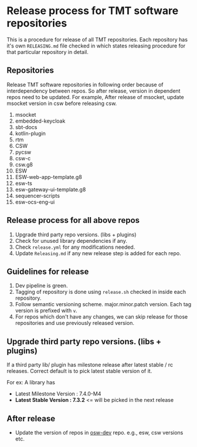 # Release process for TMT software repositories

This is a procedure for release of all TMT repositories. Each repository has it's own `RELEASING.md` file checked in
which states releasing procedure for that particular repository in detail.

## Repositories

Release TMT software repositories in following order because of interdependency between repos. So after
release, version in dependent repos need to be updated.
For example,
After release of msocket, update msocket version in csw before releasing csw.

1. msocket
1. embedded-keycloak
1. sbt-docs
1. kotlin-plugin
1. rtm
1. CSW
1. pycsw
1. csw-c
1. csw.g8
1. ESW
1. ESW-web-app-template.g8
1. esw-ts
1. esw-gateway-ui-template.g8
1. sequencer-scripts
1. esw-ocs-eng-ui

## Release process for all above repos

1. Upgrade third party repo versions. (libs + plugins)
1. Check for unused library dependencies if any.
1. Check `release.yml` for any modifications needed.
1. Update `Releasing.md` if any new release step is added for each repo.

## Guidelines for release

1. Dev pipeline is green.
1. Tagging of repository is done using `release.sh` checked in inside each repository.
1. Follow semantic versioning scheme. major.minor.patch version. Each tag version is prefixed with `v`.
1. For repos which don't have any changes, we can skip release for those repositories and use previously released version.

## Upgrade third party repo versions. (libs + plugins)

If a third party lib/ plugin has milestone release after latest stable / rc releases. Correct default is to pick latest stable version of it.

For ex: A library has

- Latest Milestone Version : 7.4.0-M4
- **Latest Stable Version : 7.3.2**       <= will be picked in the next release

## After release 

- Update the version of repos in [osw-dev](https://github.com/tmtsoftware/osw-dev) repo. e.g., esw, csw versions etc.
